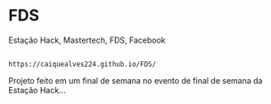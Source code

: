 # FDS
Estação Hack, Mastertech, FDS, Facebook

                                            https://caiquealves224.github.io/FDS/

Projeto feito em um final de semana no evento de final de semana da Estação Hack...
